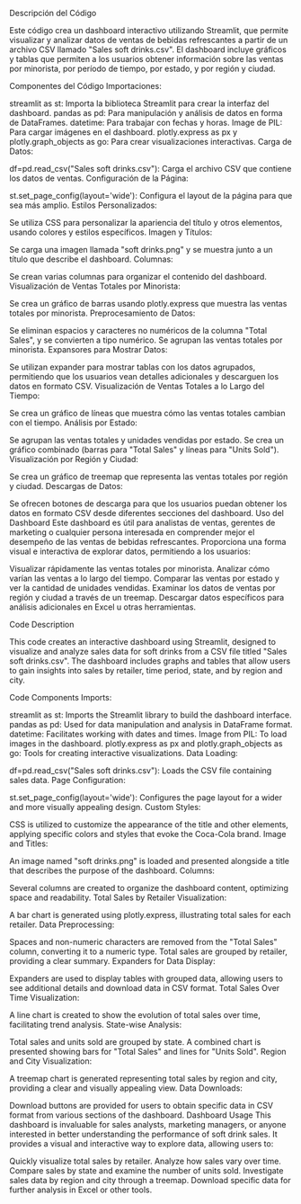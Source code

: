 Descripción del Código

Este código crea un dashboard interactivo utilizando Streamlit, que permite visualizar y analizar datos de ventas de bebidas refrescantes a partir de un archivo CSV llamado "Sales soft drinks.csv". El dashboard incluye gráficos y tablas que permiten a los usuarios obtener información sobre las ventas por minorista, por período de tiempo, por estado, y por región y ciudad.

Componentes del Código
Importaciones:

streamlit as st: Importa la biblioteca Streamlit para crear la interfaz del dashboard.
pandas as pd: Para manipulación y análisis de datos en forma de DataFrames.
datetime: Para trabajar con fechas y horas.
Image de PIL: Para cargar imágenes en el dashboard.
plotly.express as px y plotly.graph_objects as go: Para crear visualizaciones interactivas.
Carga de Datos:

df=pd.read_csv("Sales soft drinks.csv"): Carga el archivo CSV que contiene los datos de ventas.
Configuración de la Página:

st.set_page_config(layout='wide'): Configura el layout de la página para que sea más amplio.
Estilos Personalizados:

Se utiliza CSS para personalizar la apariencia del título y otros elementos, usando colores y estilos específicos.
Imagen y Títulos:

Se carga una imagen llamada "soft drinks.png" y se muestra junto a un título que describe el dashboard.
Columnas:

Se crean varias columnas para organizar el contenido del dashboard.
Visualización de Ventas Totales por Minorista:

Se crea un gráfico de barras usando plotly.express que muestra las ventas totales por minorista.
Preprocesamiento de Datos:

Se eliminan espacios y caracteres no numéricos de la columna "Total Sales", y se convierten a tipo numérico.
Se agrupan las ventas totales por minorista.
Expansores para Mostrar Datos:

Se utilizan expander para mostrar tablas con los datos agrupados, permitiendo que los usuarios vean detalles adicionales y descarguen los datos en formato CSV.
Visualización de Ventas Totales a lo Largo del Tiempo:

Se crea un gráfico de líneas que muestra cómo las ventas totales cambian con el tiempo.
Análisis por Estado:

Se agrupan las ventas totales y unidades vendidas por estado.
Se crea un gráfico combinado (barras para "Total Sales" y líneas para "Units Sold").
Visualización por Región y Ciudad:

Se crea un gráfico de treemap que representa las ventas totales por región y ciudad.
Descargas de Datos:

Se ofrecen botones de descarga para que los usuarios puedan obtener los datos en formato CSV desde diferentes secciones del dashboard.
Uso del Dashboard
Este dashboard es útil para analistas de ventas, gerentes de marketing o cualquier persona interesada en comprender mejor el desempeño de las ventas de bebidas refrescantes. Proporciona una forma visual e interactiva de explorar datos, permitiendo a los usuarios:

Visualizar rápidamente las ventas totales por minorista.
Analizar cómo varían las ventas a lo largo del tiempo.
Comparar las ventas por estado y ver la cantidad de unidades vendidas.
Examinar los datos de ventas por región y ciudad a través de un treemap.
Descargar datos específicos para análisis adicionales en Excel u otras herramientas.

Code Description

This code creates an interactive dashboard using Streamlit, designed to visualize and analyze sales data for soft drinks from a CSV file titled "Sales soft drinks.csv". The dashboard includes graphs and tables that allow users to gain insights into sales by retailer, time period, state, and by region and city.

Code Components
Imports:

streamlit as st: Imports the Streamlit library to build the dashboard interface.
pandas as pd: Used for data manipulation and analysis in DataFrame format.
datetime: Facilitates working with dates and times.
Image from PIL: To load images in the dashboard.
plotly.express as px and plotly.graph_objects as go: Tools for creating interactive visualizations.
Data Loading:

df=pd.read_csv("Sales soft drinks.csv"): Loads the CSV file containing sales data.
Page Configuration:

st.set_page_config(layout='wide'): Configures the page layout for a wider and more visually appealing design.
Custom Styles:

CSS is utilized to customize the appearance of the title and other elements, applying specific colors and styles that evoke the Coca-Cola brand.
Image and Titles:

An image named "soft drinks.png" is loaded and presented alongside a title that describes the purpose of the dashboard.
Columns:

Several columns are created to organize the dashboard content, optimizing space and readability.
Total Sales by Retailer Visualization:

A bar chart is generated using plotly.express, illustrating total sales for each retailer.
Data Preprocessing:

Spaces and non-numeric characters are removed from the "Total Sales" column, converting it to a numeric type.
Total sales are grouped by retailer, providing a clear summary.
Expanders for Data Display:

Expanders are used to display tables with grouped data, allowing users to see additional details and download data in CSV format.
Total Sales Over Time Visualization:

A line chart is created to show the evolution of total sales over time, facilitating trend analysis.
State-wise Analysis:

Total sales and units sold are grouped by state.
A combined chart is presented showing bars for "Total Sales" and lines for "Units Sold".
Region and City Visualization:

A treemap chart is generated representing total sales by region and city, providing a clear and visually appealing view.
Data Downloads:

Download buttons are provided for users to obtain specific data in CSV format from various sections of the dashboard.
Dashboard Usage
This dashboard is invaluable for sales analysts, marketing managers, or anyone interested in better understanding the performance of soft drink sales. It provides a visual and interactive way to explore data, allowing users to:

Quickly visualize total sales by retailer.
Analyze how sales vary over time.
Compare sales by state and examine the number of units sold.
Investigate sales data by region and city through a treemap.
Download specific data for further analysis in Excel or other tools.
